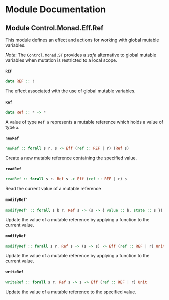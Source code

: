 # Module Documentation

## Module Control.Monad.Eff.Ref


This module defines an effect and actions for working with
global mutable variables.

_Note_: The `Control.Monad.ST` provides a _safe_ alternative
to global mutable variables when mutation is restricted to a
local scope.

#### `REF`

``` purescript
data REF :: !
```

The effect associated with the use of global mutable variables.

#### `Ref`

``` purescript
data Ref :: * -> *
```

A value of type `Ref a` represents a mutable reference
which holds a value of type `a`.

#### `newRef`

``` purescript
newRef :: forall s r. s -> Eff (ref :: REF | r) (Ref s)
```

Create a new mutable reference containing the specified value.

#### `readRef`

``` purescript
readRef :: forall s r. Ref s -> Eff (ref :: REF | r) s
```

Read the current value of a mutable reference

#### `modifyRef'`

``` purescript
modifyRef' :: forall s b r. Ref s -> (s -> { value :: b, state :: s }) -> Eff (ref :: REF | r) b
```

Update the value of a mutable reference by applying a function
to the current value.

#### `modifyRef`

``` purescript
modifyRef :: forall s r. Ref s -> (s -> s) -> Eff (ref :: REF | r) Unit
```

Update the value of a mutable reference by applying a function
to the current value.

#### `writeRef`

``` purescript
writeRef :: forall s r. Ref s -> s -> Eff (ref :: REF | r) Unit
```

Update the value of a mutable reference to the specified value.



